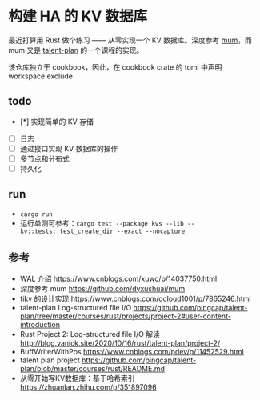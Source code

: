 # 构建 HA 的 KV 数据库
最近打算用 Rust 做个练习 —— 从零实现一个 KV 数据库。深度参考 [mum](https://github.com/dyxushuai/mum)，而 mum 又是 [talent-plan](https://github.com/pingcap/talent-plan/blob/master/courses/dss/raft/README.md) 的一个课程的实现。

该仓库独立于 cookbook，因此，在 cookbook crate 的 toml 中声明 workspace.exclude

## todo
* [*] 实现简单的 KV 存储
* [ ] 日志
* [ ] 通过接口实现 KV 数据库的操作
* [ ] 多节点和分布式
* [ ] 持久化

## run
* `cargo run`
* 运行单测可参考：`cargo test --package kvs --lib -- kv::tests::test_create_dir --exact --nocapture`

## 参考
* WAL 介绍 https://www.cnblogs.com/xuwc/p/14037750.html
* 深度参考 mum https://github.com/dyxushuai/mum
* tikv 的设计实现 https://www.cnblogs.com/qcloud1001/p/7865246.html
* talent-plan Log-structured file I/O https://github.com/pingcap/talent-plan/tree/master/courses/rust/projects/project-2#user-content-introduction
* Rust Project 2: Log-structured file I/O 解读 http://blog.yanick.site/2020/10/16/rust/talent-plan/project-2/
* BuffWriterWithPos https://www.cnblogs.com/pdev/p/11452529.html
* talent plan project https://github.com/pingcap/talent-plan/blob/master/courses/rust/README.md
* 从零开始写KV数据库：基于哈希索引 https://zhuanlan.zhihu.com/p/351897096
